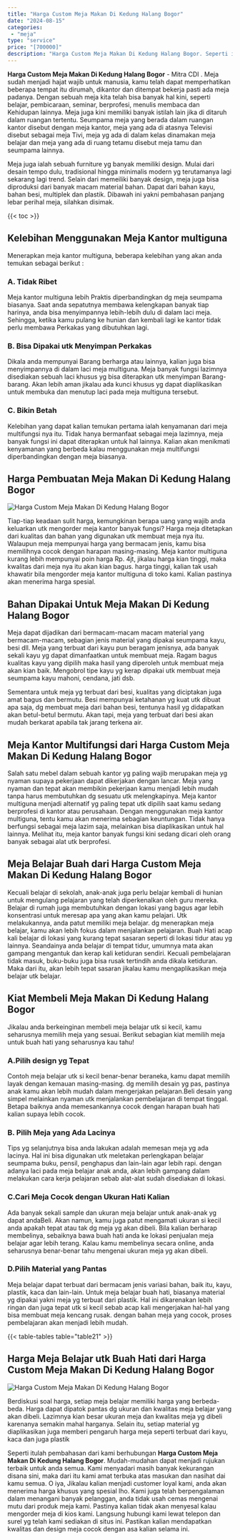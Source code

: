 ```yaml
---
title: "Harga Custom Meja Makan Di Kedung Halang Bogor"
date: "2024-08-15"
categories:
 - "meja"
type: "service"
price: "[700000]"
description: "Harga Custom Meja Makan Di Kedung Halang Bogor. Seperti itulah pembahasan dari kami berhubungan **Harga Custom Meja Makan Di Kedung Halang Bogor**. Mudah-mud..."
---
```


**Harga Custom Meja Makan Di Kedung Halang Bogor** - Mitra CDI . Meja sudah menjadi hajat wajib untuk manusia, kamu telah dapat memperhatikan beberapa tempat itu dirumah, dikantor dan ditempat bekerja pasti ada meja padanya. Dengan sebuah meja kita telah bisa banyak hal kini, seperti belajar, pembicaraan, seminar, berprofesi, menulis membaca dan Kehidupan lainnya. Meja juga kini memiliki banyak istilah lain jika di ditaruh dalam ruangan tertentu. Seumpama meja yang berada dalam ruangan kantor disebut dengan meja kantor, meja yang ada di atasnya Televisi disebut sebagai meja Tivi, meja yg ada di dalam kelas dinamakan meja belajar dan meja yang ada di ruang tetamu disebut meja tamu dan seumpama lainnya.

Meja juga ialah sebuah furniture yg banyak memiliki design. Mulai dari desain tempo dulu, tradisional hingga minimalis modern yg terutamanya lagi sekarang lagi trend. Selain dari memeiliki banyak design, meja juga bisa diproduksi dari banyak macam material bahan. Dapat dari bahan kayu, bahan besi, multiplek dan plastik. Dibawah ini yakni pembahasan panjang lebar perihal meja, silahkan disimak.

{{< toc >}}

## Kelebihan Menggunakan Meja Kantor multiguna

Menerapkan meja kantor multiguna, beberapa kelebihan yang akan anda temukan sebagai berikut :

### A. Tidak Ribet

Meja kantor multiguna lebih Praktis diperbandingkan dg meja seumpama biasanya. Saat anda sepatutnya membawa kelengkapan banyak tiap harinya, anda bisa menyimpannya lebih-lebih dulu di dalam laci meja. Sehingga, ketika kamu pulang ke hunian dan kembali lagi ke kantor tidak perlu membawa Perkakas yang dibutuhkan lagi.

### B. Bisa Dipakai utk Menyimpan Perkakas

Dikala anda mempunyai Barang berharga atau lainnya, kalian juga bisa menyimpannya di dalam laci meja multiguna. Meja banyak fungsi lazimnya disediakan sebuah laci khusus yg bisa diterapkan utk menyimpan Barang-barang. Akan lebih aman jikalau ada kunci khusus yg dapat diaplikasikan untuk membuka dan menutup laci pada meja multiguna tersebut.

### C. Bikin Betah

Kelebihan yang dapat kalian temukan pertama ialah kenyamanan dari meja multifungsi nya itu. Tidak hanya bermanfaat sebagai meja lazimnya, meja banyak fungsi ini dapat diterapkan untuk hal lainnya. Kalian akan menikmati kenyamanan yang berbeda kalau menggunakan meja multifungsi diperbandingkan dengan meja biasanya.

## Harga Pembuatan Meja Makan Di Kedung Halang Bogor

![Harga Custom Meja Makan Di Kedung Halang Bogor](/images/meja/meja-dewasa-006.jpg)

Tiap-tiap keadaan sulit harga, kemungkinan berapa uang yang wajib anda keluarkan utk mengorder meja kantor banyak fungsi? Harga meja ditetapkan dari kualitas dan bahan yang digunakan utk membuat meja nya itu. Walaupun meja mempunyai harga yang bermacam jenis, kamu bisa memilihnya cocok dengan harapan masing-masing. Meja kantor multiguna kurang lebih mempunyai poin harga Rp. 4jt, jikalau harga kian tinggi, maka kwalitas dari meja nya itu akan kian bagus. harga tinggi, kalian tak usah khawatir bila mengorder meja kantor multiguna di toko kami. Kalian pastinya akan menerima harga spesial.

## Bahan Dipakai Untuk Meja Makan Di Kedung Halang Bogor

Meja dapat dijadikan dari bermacam-macam macam material yang bermacam-macam, sebagian jenis material yang dipakai seumpama kayu, besi dll. Meja yang terbuat dari kayu pun beragam jenisnya, ada banyak sekali kayu yg dapat dimanfaatkan untuk membuat meja. Ragam bagus kualitas kayu yang dipilih maka hasil yang diperoleh untuk membuat meja akan kian baik. Mengobrol tipe kayu yg kerap dipakai utk membuat meja seumpama kayu mahoni, cendana, jati dsb.

Sementara untuk meja yg terbuat dari besi, kualitas yang diciptakan juga amat bagus dan bermutu. Besi mempunyai ketahanan yg kuat utk dibuat apa saja, dg membuat meja dari bahan besi, tentunya hasil yg didapatkan akan betul-betul bermutu. Akan tapi, meja yang terbuat dari besi akan mudah berkarat apabila tak jarang terkena air.

## Meja Kantor Multifungsi dari Harga Custom Meja Makan Di Kedung Halang Bogor

Salah satu mebel dalam sebuah kantor yg paling wajib merupakan meja yg nyaman supaya pekerjaan dapat dikerjakan dengan lancar. Meja yang nyaman dan tepat akan membikin pekerjaan kamu menjadi lebih mudah tanpa harus membutuhkan dg sesuatu utk melengkapinya. Meja kantor multiguna menjadi alternatif yg paling tepat utk dipilih saat kamu sedang berprofesi di kantor atau perusahaan. Dengan menggunakan meja kantor multiguna, tentu kamu akan menerima sebagian keuntungan. Tidak hanya berfungsi sebagai meja lazim saja, melainkan bisa diaplikasikan untuk hal lainnya. Melihat itu, meja kantor banyak fungsi kini sedang dicari oleh orang banyak sebagai alat utk berprofesi.

## Meja Belajar Buah dari Harga Custom Meja Makan Di Kedung Halang Bogor

Kecuali belajar di sekolah, anak-anak juga perlu belajar kembali di hunian untuk mengulang pelajaran yang telah diperkenalkan oleh guru mereka. Belajar di rumah juga membutuhkan dengan lokasi yang bagus agar lebih konsentrasi untuk meresap apa yang akan kamu pelajari. Utk melakukannya, anda patut memiliki meja belajar. dg menerapkan meja belajar, kamu akan lebih fokus dalam menjalankan pelajaran. Buah Hati acap kali belajar di lokasi yang kurang tepat sasaran seperti di lokasi tidur atau yg lainnya. Seandainya anda belajar di tempat tidur, umumnya mata akan gampang mengantuk dan kerap kali ketiduran sendiri. Kecuali pembelajaran tidak masuk, buku-buku juga bisa rusak tertindih anda dikala ketiduran. Maka dari itu, akan lebih tepat sasaran jikalau kamu mengaplikasikan meja belajar utk belajar.

## Kiat Membeli Meja Makan Di Kedung Halang Bogor

Jikalau anda berkeinginan membeli meja belajar utk si kecil, kamu seharusnya memilih meja yang sesuai. Berikut sebagian kiat memilih meja untuk buah hati yang seharusnya kau tahu!

### A.Pilih design yg Tepat

Contoh meja belajar utk si kecil benar-benar beraneka, kamu dapat memilih layak dengan kemauan masing-masing. dg memilih desain yg pas, pastinya anak kamu akan lebih mudah dalam mengerjakan pelajaran.Beli desain yang simpel melainkan nyaman utk menjalankan pembelajaran di tempat tinggal. Betapa baiknya anda memesankannya cocok dengan harapan buah hati kalian supaya lebih cocok.

### B. Pilih Meja yang Ada Lacinya

Tips yg selanjutnya bisa anda lakukan adalah memesan meja yg ada lacinya. Hal ini bisa digunakan utk meletakan perlengkapan belajar seumpama buku, pensil, penghapus dan lain-lain agar lebih rapi. dengan adanya laci pada meja belajar anak anda, akan lebih gampang dalam melakukan cara kerja pelajaran sebab alat-alat sudah disediakan di lokasi.

### C.Cari Meja Cocok dengan Ukuran Hati Kalian

Ada banyak sekali sample dan ukuran meja belajar untuk anak-anak yg dapat andaBeli. Akan namun, kamu juga patut mengamati ukuran si kecil anda apakah tepat atau tak dg meja yg akan dibeli. Bila kalian berharap membelinya, sebaiknya bawa buah hati anda ke lokasi penjualan meja belajar agar lebih terang. Kalau kamu membelinya secara online, anda seharusnya benar-benar tahu mengenai ukuran meja yg akan dibeli.

### D.Pilih Material yang Pantas

Meja belajar dapat terbuat dari bermacam jenis variasi bahan, baik itu, kayu, plastik, kaca dan lain-lain. Untuk meja belajar buah hati, biasanya material yg dipakai yakni meja yg terbuat dari plastik. Hal ini dikarenakan lebih ringan dan juga tepat utk si kecil sebab acap kali mengerjakan hal-hal yang bisa membuat meja kencang rusak. dengan bahan meja yang cocok, proses pembelajaran akan menjadi lebih mudah.

{{< table-tables table="table21" >}}

## Harga Meja Belajar utk Buah Hati dari Harga Custom Meja Makan Di Kedung Halang Bogor

![Harga Custom Meja Makan Di Kedung Halang Bogor](/images/meja/meja-anak-011.jpg)

Berdiskusi soal harga, setiap meja belajar memiliki harga yang berbeda-beda. Harga dapat dipatok pantas dg ukuran dan kwalitas meja belajar yang akan dibeli. Lazimnya kian besar ukuran meja dan kwalitas meja yg dibeli karenanya semakin mahal harganya. Selain itu, setiap material yg diaplikasikan juga memberi pengaruh harga meja seperti terbuat dari kayu, kaca dan juga plastik

Seperti itulah pembahasan dari kami berhubungan **Harga Custom Meja Makan Di Kedung Halang Bogor**. Mudah-mudahan dapat menjadi rujukan terbaik untuk anda semua. Kami menyadari masih banyak kekurangan disana sini, maka dari itu kami amat terbuka atas masukan dan nasihat dai kamu semua. O iya, Jikalau kalian menjadi customer loyal kami, anda akan menerima harga khusus yang spesial lho. Kami juga telah berpengalaman dalam menangani banyak pelanggan, anda tidak usah cemas mengenai mutu dari produk meja kami. Pastinya kalian tidak akan menyesal kalau mengorder meja di kios kami. Langsung hubungi kami lewat telepon dan surel yg telah kami sediakan di situs ini. Pastikan kalian mendapatkan kwalitas dan design meja cocok dengan asa kalian selama ini.

